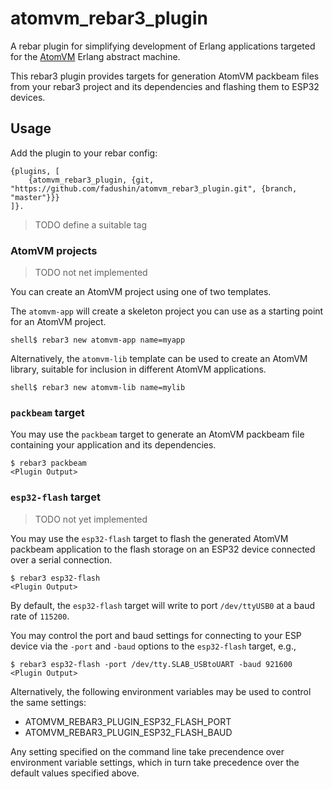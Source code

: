 # atomvm_rebar3_plugin

A rebar plugin for simplifying development of Erlang applications targeted for the <a href="http://github.com/bettio/AtomVM">AtomVM</a> Erlang abstract machine.

This rebar3 plugin provides targets for generation AtomVM packbeam files from your rebar3 project and its dependencies and flashing them to ESP32 devices.

## Usage

Add the plugin to your rebar config:

    {plugins, [
        {atomvm_rebar3_plugin, {git, "https://github.com/fadushin/atomvm_rebar3_plugin.git", {branch, "master"}}}
    ]}.

> TODO define a suitable tag

### AtomVM projects

> TODO not net implemented

You can create an AtomVM project using one of two templates.

The `atomvm-app` will create a skeleton project you can use as a starting point for an AtomVM project.

    shell$ rebar3 new atomvm-app name=myapp

Alternatively, the `atomvm-lib` template can be used to create an AtomVM library, suitable for inclusion in different AtomVM applications.

    shell$ rebar3 new atomvm-lib name=mylib


### `packbeam` target

You may use the `packbeam` target to generate an AtomVM packbeam file containing your application and its dependencies.

    $ rebar3 packbeam
    <Plugin Output>


### `esp32-flash` target

> TODO not yet implemented

You may use the `esp32-flash` target to flash the generated AtomVM packbeam application to the flash storage on an ESP32 device connected over a serial connection.

    $ rebar3 esp32-flash
    <Plugin Output>

By default, the `esp32-flash` target will write to port `/dev/ttyUSB0` at a baud rate of `115200`.

You may control the port and baud settings for connecting to your ESP device via the `-port` and `-baud` options to the `esp32-flash` target, e.g.,

    $ rebar3 esp32-flash -port /dev/tty.SLAB_USBtoUART -baud 921600
    <Plugin Output>

Alternatively, the following environment variables may be used to control the same settings:

* ATOMVM_REBAR3_PLUGIN_ESP32_FLASH_PORT
* ATOMVM_REBAR3_PLUGIN_ESP32_FLASH_BAUD

Any setting specified on the command line take precendence over environment variable settings, which in turn take precedence over the default values specified above.
